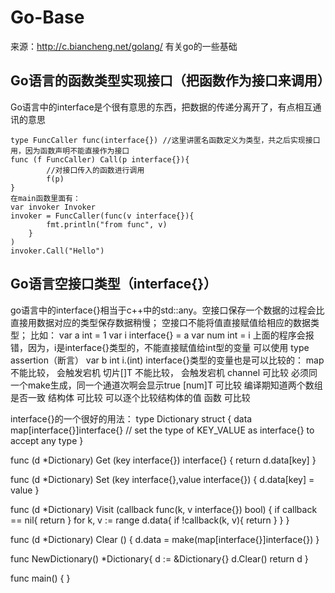 # Go-Base
来源：http://c.biancheng.net/golang/
有关go的一些基础

## Go语言的函数类型实现接口（把函数作为接口来调用）
Go语言中的interface是个很有意思的东西，把数据的传递分离开了，有点相互通讯的意思

    type FuncCaller func(interface{}) //这里讲匿名函数定义为类型，共之后实现接口用，因为函数声明不能直接作为接口    
    func (f FuncCaller) Call(p interface{}){
            //对接口传入的函数进行调用
            f(p)
    }
    在main函数里面有：
    var invoker Invoker
    invoker = FuncCaller(func(v interface{}){
            fmt.println("from func", v)
        }
    )
    invoker.Call("Hello")
    
## Go语言空接口类型（interface{}）
go语言中的interface{}相当于c++中的std::any。空接口保存一个数据的过程会比直接用数据对应的类型保存数据稍慢；
空接口不能将值直接赋值给相应的数据类型；
比如：
    var a int = 1
    var i interface{} = a
    var num int = i
    上面的程序会报错，因为，i是interface{}类型的，不能直接赋值给int型的变量
    可以使用 type assertion（断言）
    var b int i.(int)
interface{}类型的变量也是可以比较的：
    map 不能比较， 会触发宕机
    切片[]T 不能比较， 会触发宕机
    channel 可比较 必须同一个make生成，同一个通道次啊会显示true
    [num]T  可比较 编译期知道两个数组是否一致
    结构体  可比较 可以逐个比较结构体的值
    函数     可比较

interface{}的一个很好的用法：
    type Dictionary struct {
	data map[interface{}]interface{} // set the type of KEY_VALUE as interface{} to accept any type
}

func (d *Dictionary) Get (key interface{}) interface{} {
	return d.data[key]
}

func (d *Dictionary) Set (key interface{},value interface{}) {
	d.data[key] = value
}

func (d *Dictionary) Visit (callback func(k, v interface{}) bool)  {
	if callback == nil{
		return
	}
	for k, v := range d.data{
		if !callback(k, v){
			return
		}
	}
}

func (d *Dictionary) Clear ()  {
	d.data = make(map[interface{}]interface{})
}

func NewDictionary() *Dictionary{
	d := &Dictionary{}
	d.Clear()
	return d
}

func main() {
}
    
    
    
    
